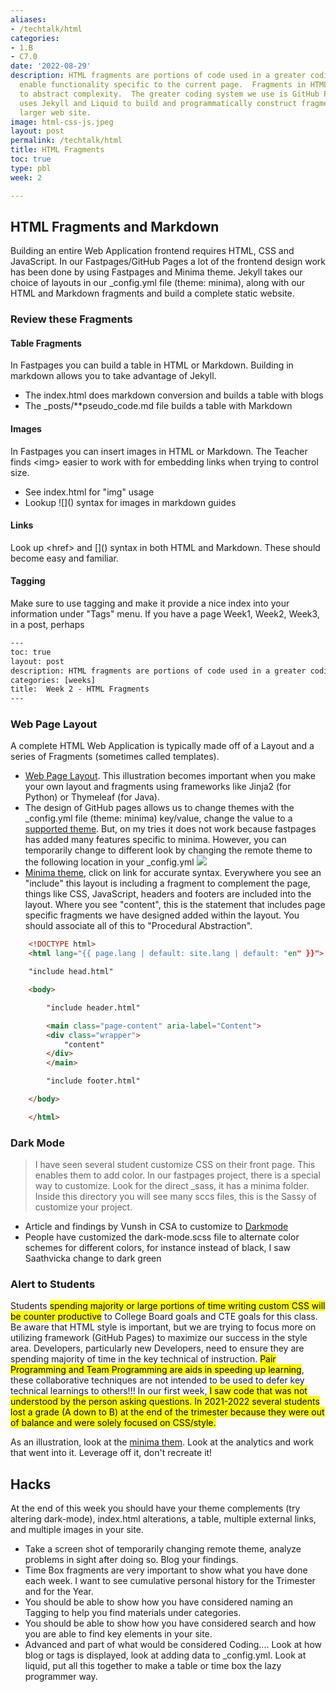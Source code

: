 ```yaml
---
aliases:
- /techtalk/html
categories:
- 1.B
- C7.0
date: '2022-08-29'
description: HTML fragments are portions of code used in a greater coding system that
  enable functionality specific to the current page.  Fragments in HTML are a way
  to abstract complexity.  The greater coding system we use is GitHub Pages which
  uses Jekyll and Liquid to build and programmatically construct fragments into the
  larger web site.
image: html-css-js.jpeg
layout: post
permalink: /techtalk/html
title: HTML Fragments
toc: true
type: pbl
week: 2

---
```


## HTML Fragments and Markdown
Building an entire Web Application frontend requires HTML, CSS and JavaScript.  In our Fastpages/GitHub Pages a lot of the frontend design work has been done by using Fastpages and Minima theme.   Jekyll takes our choice of layouts in our _config.yml file (theme: minima), along with our HTML and Markdown fragments and build a complete static website.

### Review these Fragments
#### Table Fragments
In Fastpages you can build a table in HTML or Markdown.  Building in markdown allows you to take advantage of Jekyll.  
- The index.html does markdown conversion and builds a table with blogs
- The _posts/**pseudo_code.md file builds a table with Markdown

#### Images
In Fastpages you can insert images in HTML or Markdown.  The Teacher finds \<img\> easier to work with for embedding links when trying to control size.
- See index.html for "img" usage
- Lookup !\[\]\(\) syntax for images in markdown guides

#### Links
Look up \<href\> and \[\]\(\) syntax in both HTML and Markdown.  These should become easy and familiar.

#### Tagging
Make sure to use tagging and make it provide a nice index into your information under "Tags" menu.  If you have a page Week1, Week2, Week3, in a post, perhaps
```html
---
toc: true
layout: post
description: HTML fragments are portions of code used in a greater coding system that enable functionality specific to the current page.  Fragments in HTML are a way to abstract complexity.  The greater coding system we use is GitHub Pages which uses Jekyll and Liquid to build and programmatically construct fragments into the larger web site.
categories: [weeks]
title:  Week 2 - HTML Fragments
---
```

### Web Page Layout
A complete HTML Web Application is typically made off of a Layout and a series of Fragments (sometimes called templates).  
- [Web Page Layout](https://padlet.com/jmortensen7/weblayout).  This illustration becomes important when you make your own layout and fragments using frameworks like Jinja2 (for Python)  or Thymeleaf (for Java).
- The design of GitHub pages allows us to change themes with the _config.yml file (theme: minima) key/value, change the value to a [supported theme](https://pages.github.com/themes/). But, on my tries it does not work because fastpages has added many features specific to minima. However, you can temporarily change to different look by changing the remote theme to the following location in your _config.yml
![]({{site.baseurl}}/images/remote_theme.png)
- [Minima theme](https://github.com/jekyll/minima/blob/master/_layouts/default.html), click on link for accurate syntax.  Everywhere you see an "include" this layout is including a fragment to complement the page, things like CSS, JavaScript, headers and footers are included into the layout.  Where you see "content", this is the statement that includes page specific fragments we have designed added within the layout.  You should associate all of this to "Procedural Abstraction".

```html
    <!DOCTYPE html>
    <html lang="{{ page.lang | default: site.lang | default: "en" }}">

    "include head.html"

    <body>

        "include header.html"

        <main class="page-content" aria-label="Content">
        <div class="wrapper">
            "content"
        </div>
        </main>

        "include footer.html"

    </body>

    </html>
```

### Dark Mode
> I have seen several student customize CSS on their front page.  This enables them to add color.  In our fastpages project, there is a special way to customize.  Look for the direct _sass, it has a minima folder.  Inside this directory you will see many sccs files, this is the Sassy of customize your project.  
- Article and findings by Vunsh in CSA to customize to [Darkmode](https://vunsh.github.io/blogging/fastpages/jupyter/darkmode/2022/08/30/22-Darkmode.html)
- People have customized the dark-mode.scss file to alternate color schemes for different colors, for instance instead of black, I saw Saathvicka change to dark green

### Alert to Students
Students <mark>spending majority or large portions of time writing custom CSS will be counter productive</mark> to College Board goals and CTE goals for this class.  Be aware that HTML style is important, but we are trying to focus more on utilizing framework (GitHub Pages) to maximize our success in the style area.   Developers, particularly new Developers, need to ensure they are spending majority of time in the key technical of instruction.  <mark>Pair Programming and Team Programming are aids in speeding up learning</mark>, these collaborative techniques are not intended to be used to defer key technical learnings to others!!!  In our first week, <mark>I saw code that was not understood by the person asking questions<mark>. In 2021-2022 several students lost a grade (A down to B) at the end of the trimester because they were out of balance and were solely focused on CSS/style.

As an illustration, look at the [minima them](https://github.com/jekyll/minima).  Look at the analytics and work that went into it.  Leverage off it, don't recreate it!

## Hacks
At the end of this week you should have your theme complements (try altering dark-mode), index.html alterations, a table, multiple external links, and multiple images in your site.  
- Take a screen shot of temporarily changing remote theme, analyze problems in sight after doing so.  Blog your findings.
- Time Box fragments are very important to show what you have done each week.  I want to see cumulative personal history for the Trimester and for the Year.
- You should be able to show how you have considered naming an Tagging to help you find materials under categories.
- You should be able to show how you have considered search and how you are able to find key elements in your site.
- Advanced and part of what would be considered Coding....   Look at how blog or tags is displayed, look at adding data to _config.yml.  Look at liquid, put all this together to make a table or time box the lazy programmer way.